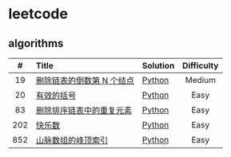 # leetcode

## algorithms

|   #   | Title                                                                                            | Solution                                                                                | Difficulty |
| :---: | :----------------------------------------------------------------------------------------------- | :-------------------------------------------------------------------------------------- | :--------: |
|  19   | [删除链表的倒数第 N 个结点](https://leetcode-cn.com/problems/remove-nth-node-from-end-of-list/)  | [Python](solutions/algorithms/python/difficulty/medium/19.删除链表的倒数第-n-个结点.py) |   Medium   |
|  20   | [有效的括号](https://leetcode-cn.com/problems/valid-parentheses/)                                | [Python](solutions/algorithms/python/difficulty/easy/20.有效的括号.py)                  |    Easy    |
|  83   | [删除排序链表中的重复元素](https://leetcode-cn.com/problems/remove-duplicates-from-sorted-list/) | [Python](solutions/algorithms/python/difficulty/easy/83.删除排序链表中的重复元素.py)    |    Easy    |
|  202  | [快乐数](https://leetcode-cn.com/problems/happy-number/)                                         | [Python](solutions/algorithms/python/difficulty/easy/202.快乐数.py)                     |    Easy    |
|  852  | [山脉数组的峰顶索引](https://leetcode-cn.com/problems/peak-index-in-a-mountain-array/)           | [Python](solutions/algorithms/python/difficulty/easy/852.山脉数组的峰顶索引.py)         |    Easy    |
